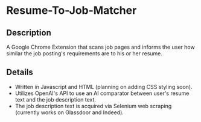 # Resume-To-Job-Matcher  
## Description  
A Google Chrome Extension that scans job pages and informs the user how similar the job posting's requirements are to his or her resume.  
  
## Details  
* Written in Javascript and HTML (planning on adding CSS styling soon). 
* Utilizes OpenAI's API to use an AI comparator between user's resume text and the job description text. 
* The job description text is acquired via Selenium web scraping (currently works on Glassdoor and Indeed). 
